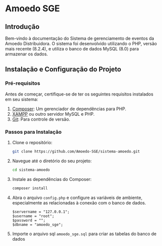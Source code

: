 # Amoedo SGE

## Introdução

Bem-vindo à documentação do Sistema de gerenciamento de eventos da Amoedo Distribuidora.  O sistema foi desenvolvido utilizando o PHP, versão mais recente (8.2.4), e utiliza o banco de dados MySQL (8.0) para armazenar os dados.

## Instalação e Configuração do Projeto

### Pré-requisitos

Antes de começar, certifique-se de ter os seguintes requisitos instalados em seu sistema:

1. [Composer](https://getcomposer.org/): Um gerenciador de dependências para PHP.
2. [XAMPP](https://www.apachefriends.org/index.html) ou outro servidor MySQL e PHP.
3. [Git](https://git-scm.com/downloads): Para controle de versão.

### Passos para Instalação

1. Clone o repositório:

    ```bash
    git clone https://github.com/Amoedo-SGE/sistema-amoedo.git
    ```

2. Navegue até o diretório do seu projeto:

    ```bash
    cd sistema-amoedo
    ```
    
3. Instale as dependências do Composer:

    ```bash
    composer install
    ```

4.  Abra o arquivo `config.php` e configure as variáveis de ambiente, especialmente as relacionadas à conexão com o banco de dados.

       ```dotenv
      $servername = "127.0.0.1";
      $username = "root";
      $password = "";
      $dbname = "amoedo_sge";
       ```
       
5. Importe o arquivo sql `amoedo_sge.sql` para criar as tabelas do banco de dados
